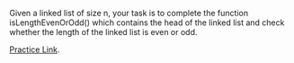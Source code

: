 Given a linked list of size n, your task is to complete the function isLengthEvenOrOdd() which contains the head of the linked list and check whether the length of the linked list is even or odd.

[Practice Link](https://www.geeksforgeeks.org/problems/linked-list-length-even-or-odd/1).
